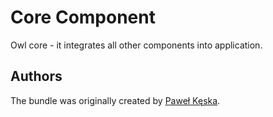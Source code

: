 Core Component
==============

Owl core - it integrates all other components into application.

Authors
-------

The bundle was originally created by [Paweł Kęska](mailto:projekty@pawelkeska.eu).